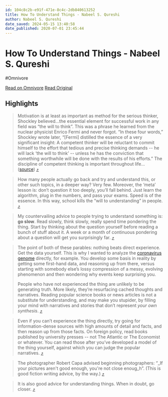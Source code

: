 ```yaml
---
id: 104c8c2b-e91f-471e-8c4c-2db840613252
title: How To Understand Things - Nabeel S. Qureshi
author: Nabeel S. Qureshi
date_saved: 2024-05-15 13:40:58
date_published: 2020-07-01 23:45:44
---
```


# How To Understand Things - Nabeel S. Qureshi
#Omnivore

[Read on Omnivore](https://omnivore.app/me/how-to-understand-things-nabeel-s-qureshi-18f7d57d31f)
[Read Original](https://nabeelqu.substack.com/p/understanding?triedRedirect=true)

## Highlights

> Motivation is at least as important as method for the serious thinker, Shockley believed...the essential element for successful work in any field was “the will to think”. This was a phrase he learned from the nuclear physicist Enrico Fermi and never forgot. “In these four words,” Shockley wrote later, “\[Fermi\] distilled the essence of a very significant insight: A competent thinker will be reluctant to commit himself to the effort that tedious and precise thinking demands -- he will lack ‘the will to think’ -- unless he has the conviction that something worthwhile will be done with the results of his efforts.” The discipline of competent thinking is important throughout life... ([source](https://books.google.com/books?id=8w8x27pt-jcC&pg=PA52&lpg=PA52&dq=Motivation+is+at+least+as+important+as+method+for+the+serious+thinker,+Shockley+believed&source=bl&ots=Lm2d6HBdX3&sig=ACfU3U2yOzob3dRIitEpg%5FlDyFlFsnSIRQ&hl=en&sa=X&ved=2ahUKEwjE6NX42a3qAhWzZDUKHYijCRAQ6AEwAHoECAoQAQ#v=onepage&q=Motivation%20is%20at%20least%20as%20important%20as%20method%20for%20the%20serious%20thinker%2C%20Shockley%20believed&f=false)) [⤴️](https://omnivore.app/me/how-to-understand-things-nabeel-s-qureshi-18f7d57d31f#44bafd85-c60d-4b43-9cab-70cb2d9e6da7) 

> How many people actually go back and try and understand this, or other such topics, in a deeper way? Very few. Moreover, the ‘meta’ lesson is: don’t question it too deeply, you’ll fall behind. Just learn the algorithm, plug in the numbers, and pass your exams. Speed is of the essence. In this way, school kills the “will to understanding” in people. [⤴️](https://omnivore.app/me/how-to-understand-things-nabeel-s-qureshi-18f7d57d31f#3c747368-683b-412a-b5f2-97d09398ce18) 

> My countervailing advice to people trying to understand something is: **go slow**. Read slowly, think slowly, really spend time pondering the thing. Start by thinking about the question yourself before reading a bunch of stuff about it. A week or a month of continuous pondering about a question will get you surprisingly far. [⤴️](https://omnivore.app/me/how-to-understand-things-nabeel-s-qureshi-18f7d57d31f#56ca27eb-351a-426d-96b6-7188c7107079) 

> The point of both of these parables: nothing beats direct experience. Get the data yourself. This is why I wanted to analyze the [coronavirus genome](https://github.com/nqureshi/sars-cov-2/blob/master/SARS-Cov-2.ipynb) directly, for example. You develop some basis in reality by getting some first-hand data, and reasoning up from there, versus starting with somebody else’s lossy compression of a messy, evolving phenomenon and then wondering why events keep surprising you.
> 
> People who have not experienced the thing are unlikely to be generating truth. More likely, they’re resurfacing cached thoughts and narratives. Reading popular science books or news articles is not a substitute for understanding, and may make you stupider, by filling your mind with narratives and stories that don’t represent _your own synthesis_. [⤴️](https://omnivore.app/me/how-to-understand-things-nabeel-s-qureshi-18f7d57d31f#b4daac42-0a89-448a-b584-fc6d4c5a4e82) 

> Even if you can’t experience the thing directly, try going for information-dense sources with high amounts of detail and facts, and then reason up from those facts. On foreign policy, read books published by university presses -- not The Atlantic or The Economist or whatever. You can read those after you’ve developed a model of the thing yourself, against which you can judge the popular narratives. [⤴️](https://omnivore.app/me/how-to-understand-things-nabeel-s-qureshi-18f7d57d31f#4bab865a-a071-4c39-9d15-465bdc18178f) 

> The photographer Robert Capa advised beginning photographers: “_If your pictures aren't good enough, you're not close enoug_h”. (This is good fiction writing advice, by the way.) [⤴️](https://omnivore.app/me/how-to-understand-things-nabeel-s-qureshi-18f7d57d31f#2fbe990c-0dea-4036-a402-b1393c8300ad) 

> It is also good advice for understanding things. When in doubt, go closer. [⤴️](https://omnivore.app/me/how-to-understand-things-nabeel-s-qureshi-18f7d57d31f#275dab04-51cb-4f0a-b4f3-53429b8183fc) 

